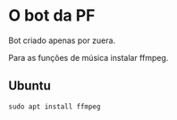 # O bot da PF

Bot criado apenas por zuera.

Para as funções de música instalar ffmpeg.

## Ubuntu

```console
sudo apt install ffmpeg
```
